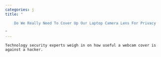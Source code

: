 ```yaml
---
categories: j
title: "

    Do We Really Need To Cover Up Our Laptop Camera Lens For Privacy

"
---
```



    Technology security experts weigh in on how useful a webcam cover is against a hacker.

